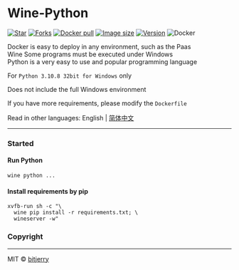 # Wine-Python

[![Star](https://img.shields.io/github/stars/bitjerry/wine-python?logo=github&style=flat-square)](https://github.com/bitjerry/wine-python)
[![Forks](https://img.shields.io/github/forks/bitjerry/wine-python?logo=github&style=flat-square)](https://github.com/bitjerry/wine-python)
[![Docker pull](https://img.shields.io/docker/pulls/idiotdocker/winepy?logo=docker&style=flat-square)](https://hub.docker.com/r/idiotdocker/winepy)
[![Image size](https://img.shields.io/docker/image-size/idiotdocker/winepy?logo=docker&style=flat-square)](https://hub.docker.com/r/idiotdocker/winepy)
[![Version](https://img.shields.io/docker/v/idiotdocker/winepy?logo=docker&style=flat-square)](https://hub.docker.com/r/idiotdocker/winepy)
![Docker](https://img.shields.io/github/license/bitjerry/wine-python?style=flat-square)

Docker is easy to deploy in any environment, such as the Paas  
Wine Some programs must be executed under Windows  
Python is a very easy to use and popular programming language

For `Python 3.10.8 32bit for Windows` only

Does not include the full Windows environment

If you have more requirements, please modify the `Dockerfile`

Read in other languages: English | [简体中文](https://github.com/bitjerry/wine-python/blob/main/README.zh_cn.md)

---

### Started

#### Run Python
```shell
wine python ...
```

#### Install requirements by pip
```shell
xvfb-run sh -c "\
  wine pip install -r requirements.txt; \
  wineserver -w"
```

### Copyright

---
MIT © [bitjerry](https://github.com/bitjerry/wine-python/blob/main/LICENSE)